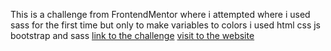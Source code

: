 This is a challenge from FrontendMentor where i attempted where i used sass for the first time but only to make variables to colors i used html css js bootstrap and sass [link to the challenge](https://www.frontendmentor.io/challenges/expenses-chart-component-e7yJBUdjwt) [visit to the website](https://ziadmedhat33.github.io/MyPersonalProjects/expenses-chart-component-main)